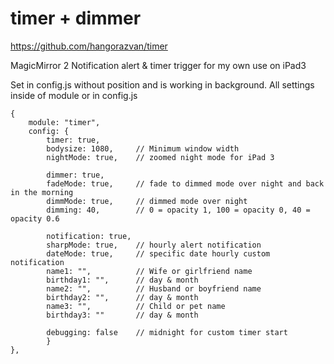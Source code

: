 # timer + dimmer

https://github.com/hangorazvan/timer

MagicMirror 2 Notification alert & timer trigger for my own use on iPad3

Set in config.js without position and is working in background.
All settings inside of module or in config.js

	{
		module: "timer",
		config: {
			timer: true,
			bodysize: 1080,		// Minimum window width
			nightMode: true,	// zoomed night mode for iPad 3

			dimmer: true,
			fadeMode: true,		// fade to dimmed mode over night and back in the morning
			dimmMode: true,		// dimmed mode over night
			dimming: 40,		// 0 = opacity 1, 100 = opacity 0, 40 = opacity 0.6

			notification: true,
			sharpMode: true,	// hourly alert notification
			dateMode: true,		// specific date hourly custom notification
			name1: "",			// Wife or girlfriend name
			birthday1: "",		// day & month
			name2: "",			// Husband or boyfriend name
			birthday2: "",		// day & month
			name3: "",			// Child or pet name
			birthday3: ""		// day & month

			debugging: false 	// midnight for custom timer start
			}
	},
